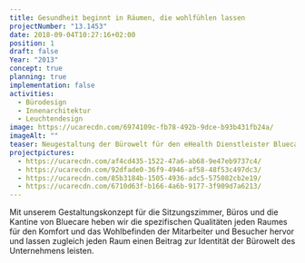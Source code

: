 ```yaml
---
title: Gesundheit beginnt in Räumen, die wohlfühlen lassen
projectNumber: "13.1453"
date: 2018-09-04T10:27:16+02:00
position: 1
draft: false
Year: "2013"
concept: true
planning: true
implementation: false
activities:
  - Bürodesign
  - Innenarchitektur
  - Leuchtendesign
image: https://ucarecdn.com/6974109c-fb78-492b-9dce-b93b431fb24a/
imageAlt: ""
teaser: Neugestaltung der Bürowelt für den eHealth Dienstleister Bluecare
projectpictures:
  - https://ucarecdn.com/af4cd435-1522-47a6-ab68-9e47eb9737c4/
  - https://ucarecdn.com/92dfade0-36f9-4946-af58-48f53c497dc3/
  - https://ucarecdn.com/85b3184b-1505-4936-adc5-575082cb2e19/
  - https://ucarecdn.com/6710d63f-b166-4a6b-9177-3f909d7a6213/
---
```

Mit unserem Gestaltungskonzept für die Sitzungszimmer, Büros und die Kantine von Bluecare heben wir die spezifischen Qualitäten jeden Raumes für den Komfort und das Wohlbefinden der Mitarbeiter und Besucher hervor und lassen zugleich jeden Raum einen Beitrag zur Identität der Bürowelt des Unternehmens leisten.
